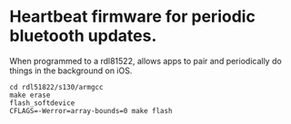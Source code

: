 # Heartbeat firmware for periodic bluetooth updates.

When programmed to a rdl81522, allows apps to pair and periodically do things in the background on iOS.

```
cd rdl51822/s130/armgcc
make erase
flash_softdevice
CFLAGS=-Werror=array-bounds=0 make flash
```